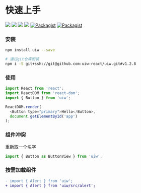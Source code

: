 快速上手
===

[![](https://img.shields.io/github/issues/uiw-react/uiw.svg)](https://github.com/uiw-react/uiw/issues) [![](https://img.shields.io/github/forks/uiw-react/uiw.svg)](https://github.com/uiw-react/uiw/network) [![](https://img.shields.io/github/stars/uiw-react/uiw.svg)](https://github.com/uiw-react/uiw/stargazers) [![](https://img.shields.io/github/release/uiw-react/uiw.svg)](https://github.com/uiw-react/uiw/releases) [![Packagist](https://img.shields.io/dub/l/vibe-d.svg)](https://github.com/uiw-react/uiw) [![Packagist](https://img.shields.io/npm/v/uiw.svg)](https://www.npmjs.com/package/uiw)

### 安装

```bash
npm install uiw --save

# 通过git仓库安装
npm i -S git+ssh://git@github.com:uiw-react/uiw.git#v1.2.8
```

### 使用

```js
import React from 'react';
import ReactDOM from 'react-dom';
import { Button } from 'uiw';

ReactDOM.render(
  <Button type="primary">Hello</Button>, 
  document.getElementById('app')
);
```

### 组件冲突

重新取一个名字

```js
import { Button as ButtonView } from 'uiw';
```

### 按需加载组件

```diff
- import { Alert } from 'uiw';
+ import { Alert } from 'uiw/src/alert';
```
